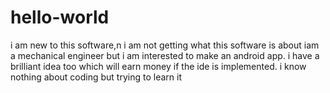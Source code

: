# hello-world
i am new to this software,n i am not getting what this software is about
iam a mechanical engineer but i am interested to make an android app.
i have a brilliant idea too which will earn money if the ide is implemented.
i know nothing about coding but trying to learn it

